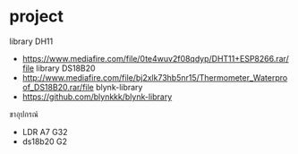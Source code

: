 # project
 

 library DH11 
 
 -  https://www.mediafire.com/file/0te4wuv2f08qdyp/DHT11+ESP8266.rar/file
 library DS18B20
 -  http://www.mediafire.com/file/bj2xlk73hb5nr15/Thermometer_Waterproof_DS18B20.rar/file
 blynk-library
 -  https://github.com/blynkkk/blynk-library


ขาอุปกรณ์ 
- LDR A7 G32 
- ds18b20 G2
 
